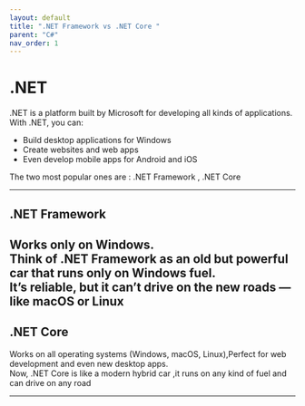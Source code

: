 ```yaml
---
layout: default
title: ".NET Framework vs .NET Core "
parent: "C#"
nav_order: 1
---
```


# .NET 

.NET is a platform built by Microsoft for developing all kinds of applications.  
With .NET, you can:

- Build desktop applications for Windows
- Create websites and web apps
- Even develop mobile apps for Android and iOS

The two most popular ones are : .NET Framework , .NET Core

---


## .NET Framework

Works only on Windows.  
Think of .NET Framework as an old but powerful car that runs only on Windows fuel.  
It’s reliable, but it can’t drive on the new roads — like macOS or Linux
---

## .NET Core

Works on all operating systems (Windows, macOS, Linux),Perfect for web development and even new desktop apps.  
Now, .NET Core is like a modern hybrid car ,it runs on any kind of fuel and can drive on any road

---